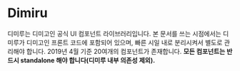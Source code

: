# Dimiru

디미루는 디미고인 공식 UI 컴포넌트 라이브러리입니다. 본 문서를 쓰는 시점에서는 디미루가 디미고인 프론트 코드에 포함되어 있으며, 빠른 시일 내로 분리시켜서 별도로 관리해야 합니다. 2019년 4월 기준 20여개의 컴포넌트가 존재합니다. **모든 컴포넌트는 반드시 standalone 해야 합니다\(디미루 내부 의존성 제외\).**


